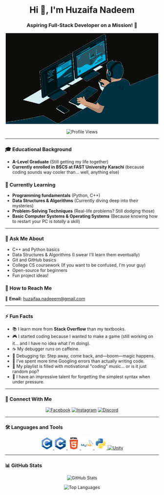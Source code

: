 <h1 align="center">Hi 👋, I'm Huzaifa Nadeem</h1>
<h3 align="center">Aspiring Full-Stack Developer on a Mission! 🚀</h3>

<p align="center">
  <img src="https://raw.githubusercontent.com/Potential17/Potential17/master/user%20(2).gif" alt="Coding" width="500">
</p>

<p align="center"> 
  <img src="https://komarev.com/ghpvc/?username=HuzaifaaNadeem&label=Profile%20views&color=0e75b6&style=flat" alt="Profile Views" /> 
</p>

---

### 🎓 Educational Background
- **A-Level Graduate** (Still getting my life together)
- **Currently enrolled in BSCS at FAST University Karachi** (because coding sounds way cooler than... well, anything else)

### 🌱 Currently Learning
- **Programming fundamentals** (Python, C++)
- **Data Structures & Algorithms** (Currently diving deep into their mysteries)
- **Problem-Solving Techniques** (Real-life problems? Still dodging those)
- **Basic Computer Systems & Operating Systems** (Because knowing how to restart your PC is *totally* a skill)

---

### 💬 Ask Me About
- C++ and Python basics
- Data Structures & Algorithms (I swear I'll learn them eventually)
- Git and GitHub basics
- College CS coursework (If you want to be confused, I'm your guy)
- Open-source for beginners
- Fun project ideas!

### 📧 How to Reach Me
📧 **Email:** [huzaifaa.nadeeem@gmail.com](mailto:huzaifaa.nadeeem@gmail.com)

---

### ⚡ Fun Facts
- 📚 I learn more from **Stack Overflow** than my textbooks.
- 🎮 I started coding because I wanted to make a game (still working on it... and I have no idea what I'm doing).
- ☕ My debugger runs on caffeine.
- 🧰 Debugging tip: Step away, come back, and—boom—magic happens.
- 🧠 I’ve spent more time Googling errors than actually writing code.
- 🎵 My playlist is filled with motivational "coding" music... or is it just random pop?
- 🧤 I have an impressive talent for forgetting the simplest syntax when under pressure.

---

### 🔗 Connect With Me
<p align="center">
<a href="https://www.facebook.com/profile.php?id=61556713718174" target="blank"><img src="https://raw.githubusercontent.com/rahuldkjain/github-profile-readme-generator/master/src/images/icons/Social/facebook.svg" alt="Facebook" height="30" width="40" /></a>
<a href="https://instagram.com/huzaifadiedhere" target="blank"><img src="https://raw.githubusercontent.com/rahuldkjain/github-profile-readme-generator/master/src/images/icons/Social/instagram.svg" alt="Instagram" height="30" width="40" /></a>
<a href="https://discord.com/users/huzaifanadeem1870" target="blank"><img src="https://raw.githubusercontent.com/rahuldkjain/github-profile-readme-generator/master/src/images/icons/Social/discord.svg" alt="Discord" height="30" width="40" /></a>
</p>

---

### 🛠 Languages and Tools
<p align="center"> 
<a href="https://www.cprogramming.com/" target="_blank" rel="noreferrer"> <img src="https://raw.githubusercontent.com/devicons/devicon/master/icons/c/c-original.svg" alt="C" width="40" height="40"/> </a> 
<a href="https://www.w3schools.com/cpp/" target="_blank" rel="noreferrer"> <img src="https://raw.githubusercontent.com/devicons/devicon/master/icons/cplusplus/cplusplus-original.svg" alt="C++" width="40" height="40"/> </a> 
<a href="https://www.w3.org/html/" target="_blank" rel="noreferrer"> <img src="https://raw.githubusercontent.com/devicons/devicon/master/icons/html5/html5-original-wordmark.svg" alt="HTML5" width="40" height="40"/> </a> 
<a href="https://www.mysql.com/" target="_blank" rel="noreferrer"> <img src="https://raw.githubusercontent.com/devicons/devicon/master/icons/mysql/mysql-original-wordmark.svg" alt="MySQL" width="40" height="40"/> </a> 
<a href="https://www.python.org" target="_blank" rel="noreferrer"> <img src="https://raw.githubusercontent.com/devicons/devicon/master/icons/python/python-original.svg" alt="Python" width="40" height="40"/> </a> 
<a href="https://unity.com/" target="_blank" rel="noreferrer"> <img src="https://www.vectorlogo.zone/logos/unity3d/unity3d-icon.svg" alt="Unity" width="40" height="40"/> </a> 
</p>

---

### 📊 GitHub Stats
<p align="center">
  <img src="https://github-readme-stats.vercel.app/api?username=HuzaifaaNadeem&show_icons=true&theme=radical" alt="GitHub Stats" />
</p>

<p align="center">
  <img src="https://github-readme-stats.vercel.app/api/top-langs?username=HuzaifaaNadeem&show_icons=true&locale=en&layout=compact&theme=radical" alt="Top Languages" />
</p>

